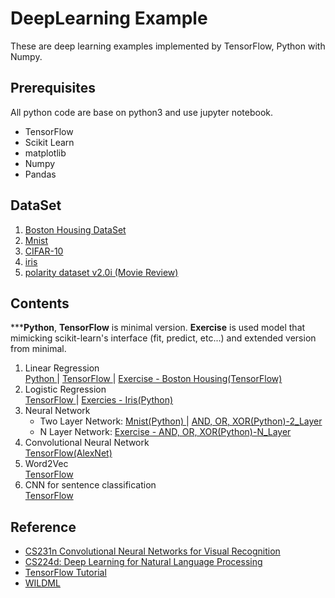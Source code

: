 # DeepLearning Example

These are deep learning examples implemented by TensorFlow, Python with Numpy. 


## Prerequisites

All python code are base on python3 and use jupyter notebook. 

- TensorFlow
- Scikit Learn
- matplotlib
- Numpy
- Pandas

## DataSet

1. [Boston Housing DataSet](https://archive.ics.uci.edu/ml/datasets/Housing)
2. [Mnist](http://yann.lecun.com/exdb/mnist/)
3. [CIFAR-10](https://www.cs.toronto.edu/~kriz/cifar.html)
4. [iris](http://archive.ics.uci.edu/ml/datasets/Iris)
5. [polarity dataset v2.0i (Movie Review)](http://www.cs.cornell.edu/people/pabo/movie-review-data/)

## Contents

*****Python**, **TensorFlow** is minimal version.
**Exercise** is used model that mimicking scikit-learn's interface (fit, predict, etc...) and extended version from minimal.

1. Linear Regression  
    [ Python ](1.Linear_Regression/Python.ipynb)
    |
    [ TensorFlow ](1.Linear_Regression/TensorFlow.ipynb) 
    |
    [ Exercise - Boston Housing(TensorFlow) ](1.Linear_Regression/Exercise-Boston_Housing_Problem(TensorFlow).ipynb)
2. Logistic Regression  
    [ TensorFlow ](2.Logistic_Regression/TensorFlow.ipynb) 
    |
    [ Exercies - Iris(Python) ](2.Logistic_Regression/Iris(Python).ipynb) 
3. Neural Network  
    - Two Layer Network:
    [ Mnist(Python) ](3.Neural_Network/Mnist(Python).ipynb) 
    |
    [ AND, OR, XOR(Python)-2_Layer ](3.Neural_Network/AND,OR,XOR(Python)-2_Layer.ipynb) 
    - N Layer Network:
    [ Exercise - AND, OR, XOR(Python)-N_Layer ](3.Neural_Network/AND,OR,XOR(Python)-N_Layer.ipynb) 
4. Convolutional Neural Network  
    [ TensorFlow(AlexNet) ](4.Convolution_Network/TensorFlow.ipynb) 
5. Word2Vec  
    [ TensorFlow ](5.Word2Vec/TensorFlow-Word2Vec_Basic.ipynb)
6. CNN for sentence classification  
    [ TensorFlow ](6.TextCNN/TensorFlow-TextCNN.ipynb)
    
## Reference

- [CS231n Convolutional Neural Networks for Visual Recognition](http://cs231n.github.io/)
- [CS224d: Deep Learning for Natural Language Processing](http://cs224d.stanford.edu/)
- [TensorFlow Tutorial](https://www.tensorflow.org/tutorials/)
- [WILDML](http://www.wildml.com/)
